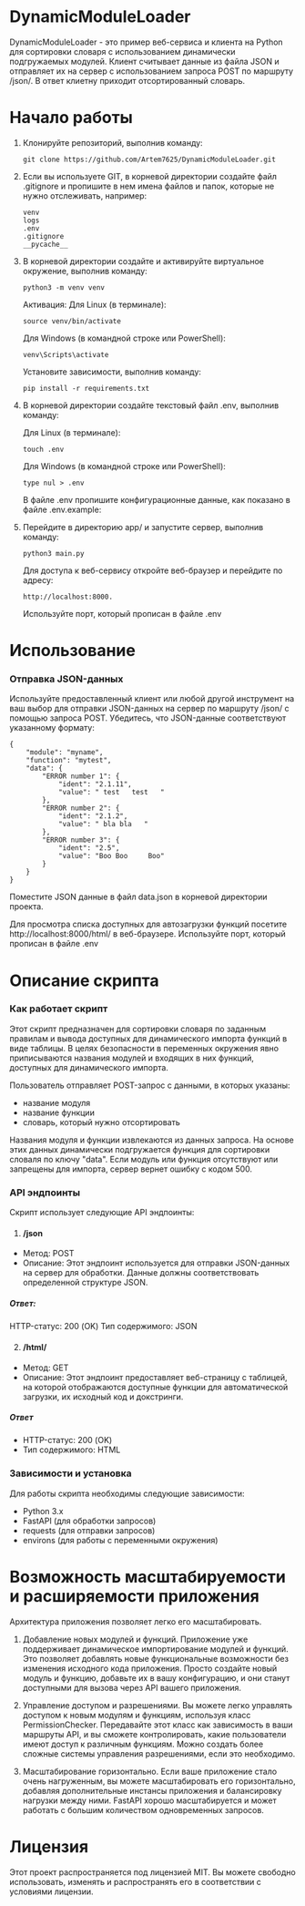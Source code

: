 # DynamicModuleLoader

DynamicModuleLoader - это пример веб-сервиса и клиента на Python для сортировки словаря с использованием динамически подгружаемых модулей. Клиент считывает данные из файла JSON и отправляет их на сервер с использованием запроса POST по маршруту /json/. В ответ клиетну приходит отсортированный словарь.

# Начало работы
1. Клонируйте репозиторий, выполнив команду:
   ```
   git clone https://github.com/Artem7625/DynamicModuleLoader.git
   ```
2. Если вы используете GIT, в корневой директории создайте файл .gitignore и пропишите в нем имена файлов и папок, которые не нужно отслеживать, например:
   ```
   venv
   logs
   .env
   .gitignore
   __pycache__
   ```

3. В корневой директории создайте и активируйте виртуальное окружение, выполнив команду:
   ```
   python3 -m venv venv
   ```

   Активация:
   Для Linux (в терминале):
   ```
   source venv/bin/activate
   ```
   Для Windows (в командной строке или PowerShell):
   ```
   venv\Scripts\activate
   ```

   Установите зависимости, выполнив команду:
   ```
   pip install -r requirements.txt
   ```

4. В корневой директории создайте текстовый файл .env, выполнив команду:

   Для Linux (в терминале):
   ```
   touch .env
   ```
   Для Windows (в командной строке или PowerShell):
   ```
   type nul > .env
   ```

   В файле .env пропишите конфигурационные данные, как показано в файле .env.example:


5. Перейдите в директорию app/ и запустите сервер, выполнив команду:
   ```
   python3 main.py
   ```
   Для доступа к веб-сервису откройте веб-браузер и перейдите по адресу:
   ```
   http://localhost:8000.
   ```
   Используйте порт, который прописан в файле .env

# Использование
### Отправка JSON-данных
Используйте предоставленный клиент или любой другой инструмент на ваш выбор для отправки JSON-данных на сервер по маршруту /json/ с помощью запроса POST. Убедитесь, что JSON-данные соответствуют указанному формату:
```
{
	"module": "myname",
	"function": "mytest",
	"data": {
		"ERROR number 1": {
			"ident": "2.1.11",
			"value": " test   test   "
		},
		"ERROR number 2": {
			"ident": "2.1.2",
			"value": " bla bla   "
		},
		"ERROR number 3": {
			"ident": "2.5",
			"value": "Boo Boo     Boo"
		}
	}
}
```
Поместите JSON данные в файл data.json в корневой директории проекта.

Для просмотра списка доступных для автозагрузки функций посетите http://localhost:8000/html/ в веб-браузере. Используйте порт, который прописан в файле .env


# Описание скрипта
### Как работает скрипт
Этот скрипт предназначен для сортировки словаря по заданным правилам и вывода доступных для динамического импорта функций в виде таблицы. В целях безопасности в переменных окружения явно приписываются названия модулей и входящих в них функций, доступных для динамического импорта.

Пользователь отправляет POST-запрос с данными, в которых указаны:
- название модуля
- название функции
- словарь, который нужно отсортировать


Названия модуля и функции извлекаются из данных запроса. На основе этих данных динамически подгружается функция для сортировки словаля по ключу "data".
Если модуль или функция отсутствуют или запрещены для импорта, сервер вернет ошибку с кодом 500.

### API эндпоинты
Скрипт использует следующие API эндпоинты:

1. #### /json

- Метод: POST
- Описание: Этот эндпоинт используется для отправки JSON-данных на сервер для обработки. Данные должны соответствовать определенной структуре JSON.

##### Ответ:
HTTP-статус: 200 (OK)
Тип содержимого: JSON

2. #### /html/

- Метод: GET
- Описание: Этот эндпоинт предоставляет веб-страницу с таблицей, на которой отображаются доступные функции для автоматической загрузки, их исходный код и докстринги.

##### Ответ
- HTTP-статус: 200 (OK)
- Тип содержимого: HTML

### Зависимости и установка
Для работы скрипта необходимы следующие зависимости:

- Python 3.x
- FastAPI (для обработки запросов)
- requests (для отправки запросов)
- environs (для работы с переменными окружения)

# Возможность масштабируемости и расширяемости приложения
Архитектура приложения позволяет легко его масштабировать.

1. Добавление новых модулей и функций.
Приложение уже поддерживает динамическое импортирование модулей и функций. Это позволяет добавлять новые функциональные возможности без изменения исходного кода приложения. Просто создайте новый модуль и функцию, добавьте их в вашу конфигурацию, и они станут доступными для вызова через API вашего приложения.

2. Управление доступом и разрешениями.
Вы можете легко управлять доступом к новым модулям и функциям, используя класс PermissionChecker. Передавайте этот класс как зависимость в ваши маршруты API, и вы сможете контролировать, какие пользователи имеют доступ к различным функциям. Можно создать более сложные системы управления разрешениями, если это необходимо.

3. Масштабирование горизонтально.
Если ваше приложение стало очень нагруженным, вы можете масштабировать его горизонтально, добавляя дополнительные инстансы приложения и балансировку нагрузки между ними. FastAPI хорошо масштабируется и может работать с большим количеством одновременных запросов.

# Лицензия
Этот проект распространяется под лицензией MIT. Вы можете свободно использовать, изменять и распространять его в соответствии с условиями лицензии.